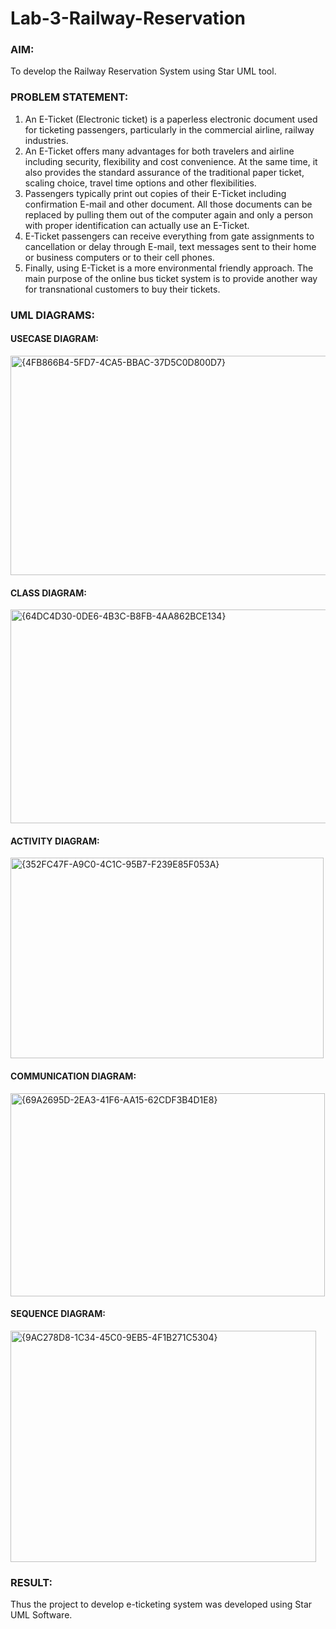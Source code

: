 # Lab-3-Railway-Reservation

### AIM:
To develop the Railway Reservation System using Star UML tool.
### PROBLEM STATEMENT:
1. An E-Ticket (Electronic ticket) is a paperless electronic document used for ticketing
passengers, particularly in the commercial airline, railway industries.
2. An E-Ticket offers many advantages for both travelers and airline including security,
flexibility and cost convenience. At the same time, it also provides the standard assurance of
the traditional paper ticket, scaling choice, travel time options and other flexibilities.
3. Passengers typically print out copies of their E-Ticket including confirmation E-mail
and other document. All those documents can be replaced by pulling them out of the computer
again and only a person with proper identification can actually use an E-Ticket.
4. E-Ticket passengers can receive everything from gate assignments to cancellation or
delay through E-mail, text messages sent to their home or business computers or to their cell
phones.
5. Finally, using E-Ticket is a more environmental friendly approach. The main purpose
of the online bus ticket system is to provide another way for transnational customers to buy
their tickets.
### UML DIAGRAMS:
#### USECASE DIAGRAM:
<img width="626" height="351" alt="{4FB866B4-5FD7-4CA5-BBAC-37D5C0D800D7}" src="https://github.com/user-attachments/assets/0b838b51-7268-4717-bba3-e7e53f4d232f" />

#### CLASS DIAGRAM:
<img width="606" height="342" alt="{64DC4D30-0DE6-4B3C-B8FB-4AA862BCE134}" src="https://github.com/user-attachments/assets/f5d7d566-fabc-446f-88b9-1ea38dba0dfa" />

#### ACTIVITY DIAGRAM:
<img width="501" height="321" alt="{352FC47F-A9C0-4C1C-95B7-F239E85F053A}" src="https://github.com/user-attachments/assets/c8fe1fa8-7fe5-4a37-855e-196c6a7d6642" />

#### COMMUNICATION DIAGRAM:
<img width="503" height="325" alt="{69A2695D-2EA3-41F6-AA15-62CDF3B4D1E8}" src="https://github.com/user-attachments/assets/95b747ff-915b-4621-9628-d611a6a8eb2e" />

#### SEQUENCE DIAGRAM:
<img width="489" height="370" alt="{9AC278D8-1C34-45C0-9EB5-4F1B271C5304}" src="https://github.com/user-attachments/assets/b3782425-a3aa-437e-b4f7-b48b725a695d" />

#### 
### RESULT:
Thus the project to develop e-ticketing system was developed using Star UML Software.
